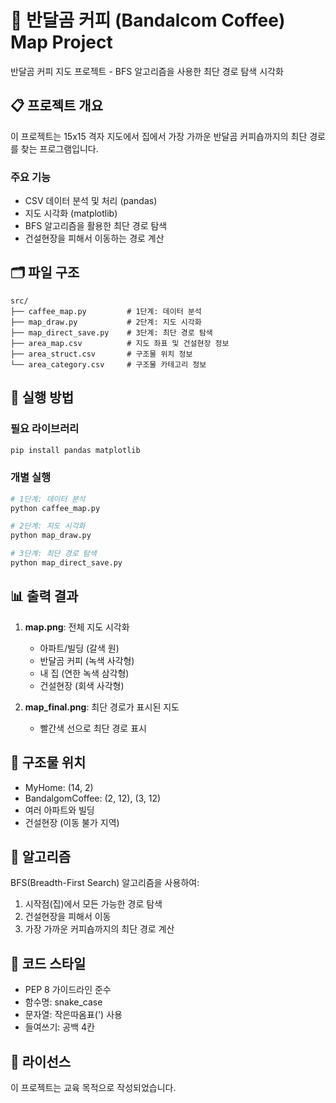 # 🐻 반달곰 커피 (Bandalcom Coffee) Map Project

반달곰 커피 지도 프로젝트 - BFS 알고리즘을 사용한 최단 경로 탐색 시각화

## 📋 프로젝트 개요

이 프로젝트는 15x15 격자 지도에서 집에서 가장 가까운 반달곰 커피숍까지의 최단 경로를 찾는 프로그램입니다.

### 주요 기능
- CSV 데이터 분석 및 처리 (pandas)
- 지도 시각화 (matplotlib)
- BFS 알고리즘을 활용한 최단 경로 탐색
- 건설현장을 피해서 이동하는 경로 계산

## 🗂️ 파일 구조

```
src/
├── caffee_map.py         # 1단계: 데이터 분석
├── map_draw.py           # 2단계: 지도 시각화
├── map_direct_save.py    # 3단계: 최단 경로 탐색
├── area_map.csv          # 지도 좌표 및 건설현장 정보
├── area_struct.csv       # 구조물 위치 정보
└── area_category.csv     # 구조물 카테고리 정보
```

## 🚀 실행 방법

### 필요 라이브러리
```bash
pip install pandas matplotlib
```

### 개별 실행
```bash
# 1단계: 데이터 분석
python caffee_map.py

# 2단계: 지도 시각화
python map_draw.py

# 3단계: 최단 경로 탐색
python map_direct_save.py
```

## 📊 출력 결과

1. **map.png**: 전체 지도 시각화
   - 아파트/빌딩 (갈색 원)
   - 반달곰 커피 (녹색 사각형)
   - 내 집 (연한 녹색 삼각형)
   - 건설현장 (회색 사각형)

2. **map_final.png**: 최단 경로가 표시된 지도
   - 빨간색 선으로 최단 경로 표시

## 🎯 구조물 위치

- MyHome: (14, 2)
- BandalgomCoffee: (2, 12), (3, 12)
- 여러 아파트와 빌딩
- 건설현장 (이동 불가 지역)

## 📐 알고리즘

BFS(Breadth-First Search) 알고리즘을 사용하여:
1. 시작점(집)에서 모든 가능한 경로 탐색
2. 건설현장을 피해서 이동
3. 가장 가까운 커피숍까지의 최단 경로 계산

## 📝 코드 스타일

- PEP 8 가이드라인 준수
- 함수명: snake_case
- 문자열: 작은따옴표(') 사용
- 들여쓰기: 공백 4칸

## 📄 라이선스

이 프로젝트는 교육 목적으로 작성되었습니다.